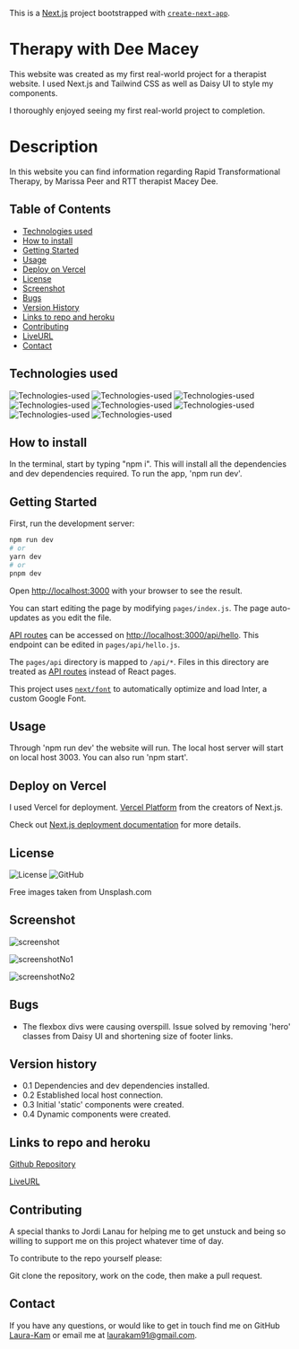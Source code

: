 This is a [Next.js](https://nextjs.org/) project bootstrapped with [`create-next-app`](https://github.com/vercel/next.js/tree/canary/packages/create-next-app).

# Therapy with Dee Macey

This website was created as my first real-world project for a therapist website. I used Next.js and Tailwind CSS as well as Daisy UI to style my components.

I thoroughly enjoyed seeing my first real-world project to completion.

# Description

In this website you can find information regarding Rapid Transformational Therapy, by Marissa Peer and RTT therapist Macey Dee.

## Table of Contents

- [Technologies used](#technologies-used)
- [How to install](#how-to-install)
- [Getting Started](#getting-started)
- [Usage](#usage)
- [Deploy on Vercel](#deploy-on-vercel)
- [License](#license)
- [Screenshot](#screenshot)
- [Bugs](#bugs)
- [Version History](#Version-history)
- [Links to repo and heroku](#links-to-repo-and-heroku)
- [Contributing](#contributing)
- [LiveURL](#liveurl)
- [Contact](#contact)

## Technologies used

![Technologies-used](https://img.shields.io/badge/-Git-F05032?logo=Git&logoColor=white)
![Technologies-used](https://img.shields.io/badge/-JavaScript-007396?logo=JavaScript&logoColor=white)
![Technologies-used](https://img.shields.io/badge/-npm-CB3837?logo=npm&logoColor=white)
![Technologies-used](https://img.shields.io/badge/next.js-000000?style=for-the-badge&logo=nextdotjs&logoColor=white)
![Technologies-used](https://img.shields.io/badge/CSS-Tailwind-ff69b4)
![Technologies-used](https://img.shields.io/badge/-HTML5-E34F26?logo=HTML5&logoColor=white)
![Technologies-used](https://img.shields.io/badge/-Node.js-339933?logo=Node.js&logoColor=white)
![Technologies-used](https://img.shields.io/badge/-Webpack-8DD6F9?logo=Webpack&logoColor=white)

## How to install

In the terminal, start by typing "npm i". This will install all the dependencies and dev dependencies required. To run the app, 'npm run dev'.

## Getting Started

First, run the development server:

```bash
npm run dev
# or
yarn dev
# or
pnpm dev
```

Open [http://localhost:3000](http://localhost:3000) with your browser to see the result.

You can start editing the page by modifying `pages/index.js`. The page auto-updates as you edit the file.

[API routes](https://nextjs.org/docs/api-routes/introduction) can be accessed on [http://localhost:3000/api/hello](http://localhost:3000/api/hello). This endpoint can be edited in `pages/api/hello.js`.

The `pages/api` directory is mapped to `/api/*`. Files in this directory are treated as [API routes](https://nextjs.org/docs/api-routes/introduction) instead of React pages.

This project uses [`next/font`](https://nextjs.org/docs/basic-features/font-optimization) to automatically optimize and load Inter, a custom Google Font.

## Usage

Through 'npm run dev' the website will run. The local host server will start on local host 3003. You can also run 'npm start'.

## Deploy on Vercel

I used Vercel for deployment. [Vercel Platform](https://vercel.com/new?utm_medium=default-template&filter=next.js&utm_source=create-next-app&utm_campaign=create-next-app-readme) from the creators of Next.js.

Check out [Next.js deployment documentation](https://nextjs.org/docs/deployment) for more details.

## License

![License](https://img.shields.io/badge/license-MIT-blue.svg)
![GitHub](https://img.shields.io/badge/-GitHub-181717?logo=GitHub&logoColor=white)

Free images taken from Unsplash.com

## Screenshot

![screenshot](https://user-images.githubusercontent.com/104718053/231268708-eee236a0-ad88-4ed5-adbb-8d7bde5c8ed7.png)

![screenshotNo1](https://user-images.githubusercontent.com/104718053/231269357-e8786cd3-2c0f-4387-a8dd-e84d3b0a2cb9.png)

![screenshotNo2](https://user-images.githubusercontent.com/104718053/231269773-e296cbb9-2f75-47b5-918c-313da457dbf1.png)

## Bugs

- The flexbox divs were causing overspill. Issue solved by removing 'hero' classes from Daisy UI and shortening size of footer links.

## Version history

- 0.1 Dependencies and dev dependencies installed.
- 0.2 Established local host connection.
- 0.3 Initial 'static' components were created.
- 0.4 Dynamic components were created.

## Links to repo and heroku

[Github Repository](https://github.com/Laura-Kam/therapy-with-dee-macey/)

[LiveURL](therapy-with-dee-macey.vercel.app)

## Contributing

A special thanks to Jordi Lanau for helping me to get unstuck and being so willing to support me on this project whatever time of day.

To contribute to the repo yourself please:

Git clone the repository, work on the code, then make a pull request.

## Contact

If you have any questions, or would like to get in touch find me on GitHub [Laura-Kam](https://github.com/Laura-Kam)
or email me at laurakam91@gmail.com.
